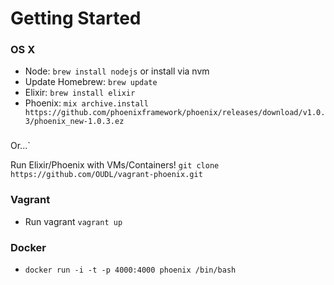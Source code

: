 # Getting Started

### OS X

* Node: `brew install nodejs` or install via nvm
* Update Homebrew: `brew update`
* Elixir: `brew install elixir`
* Phoenix: `mix archive.install https://github.com/phoenixframework/phoenix/releases/download/v1.0.3/phoenix_new-1.0.3.ez`

### 

Or...`

Run Elixir/Phoenix with VMs/Containers!
`git clone https://github.com/OUDL/vagrant-phoenix.git`

### Vagrant
* Run vagrant `vagrant up`

### Docker
* `docker run -i -t -p 4000:4000 phoenix /bin/bash`
